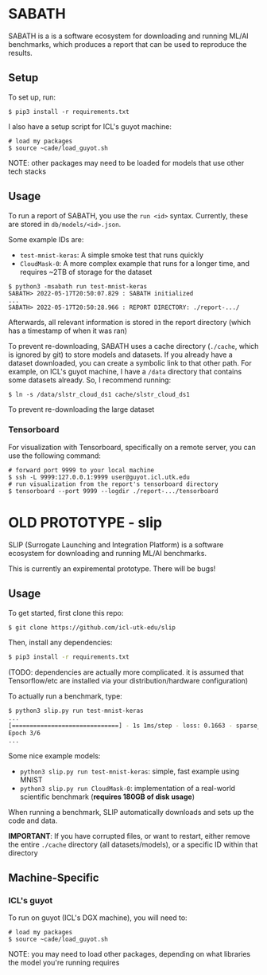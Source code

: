 # SABATH

SABATH is a is a software ecosystem for downloading and running ML/AI benchmarks, which produces a report that can be used to reproduce the results.


## Setup

To set up, run:

```shell
$ pip3 install -r requirements.txt
```

I also have a setup script for ICL's guyot machine:

```shell
# load my packages
$ source ~cade/load_guyot.sh
```

NOTE: other packages may need to be loaded for models that use other tech stacks


## Usage

To run a report of SABATH, you use the `run <id>` syntax. Currently, these are stored in `db/models/<id>.json`.

Some example IDs are:

  * `test-mnist-keras`: A simple smoke test that runs quickly
  * `CloudMask-0`: A more complex example that runs for a longer time, and requires ~2TB of storage for the dataset


```shell
$ python3 -msabath run test-mnist-keras
SABATH> 2022-05-17T20:50:07.829 : SABATH initialized
...
SABATH> 2022-05-17T20:50:28.966 : REPORT DIRECTORY: ./report-.../
```

Afterwards, all relevant information is stored in the report directory (which has a timestamp of when it was ran)

To prevent re-downloading, SABATH uses a cache directory (`./cache`, which is ignored by git) to store models and datasets. If you already have a dataset downloaded, you can create a symbolic link to that other path. For example, on ICL's guyot machine, I have a `/data` directory that contains some datasets already. So, I recommend running:


```shell
$ ln -s /data/slstr_cloud_ds1 cache/slstr_cloud_ds1
```

To prevent re-downloading the large dataset


### Tensorboard

For visualization with Tensorboard, specifically on a remote server, you can use the following command:

```shell 
# forward port 9999 to your local machine
$ ssh -L 9999:127.0.0.1:9999 user@guyot.icl.utk.edu
# run visualization from the report's tensorboard directory
$ tensorboard --port 9999 --logdir ./report-.../tensorboard
```

# OLD PROTOTYPE - slip

SLIP (Surrogate Launching and Integration Platform) is a software ecosystem for downloading and running ML/AI benchmarks.

This is currently an expiremental prototype. There will be bugs!

## Usage

To get started, first clone this repo:

```sh
$ git clone https://github.com/icl-utk-edu/slip
```

Then, install any dependencies:

```sh
$ pip3 install -r requirements.txt
```

(TODO: dependencies are actually more complicated. it is assumed that Tensorflow/etc are installed via your distribution/hardware configuration)

To actually run a benchmark, type:

```sh
$ python3 slip.py run test-mnist-keras
...
[==============================] - 1s 1ms/step - loss: 0.1663 - sparse_categorical_accuracy: 0.9524 - val_loss: 0.1478 - val_sparse_categorical_accuracy: 0.9552
Epoch 3/6
...
```

Some nice example models:

  * `python3 slip.py run test-mnist-keras`: simple, fast example using MNIST
  * `python3 slip.py run CloudMask-0`: implementation of a real-world scientific benchmark (**requires 180GB of disk usage**)


When running a benchmark, SLIP automatically downloads and sets up the code and data.

**IMPORTANT**: If you have corrupted files, or want to restart, either remove the entire `./cache` directory (all datasets/models), or a specific ID within that directory

## Machine-Specific

### ICL's guyot

To run on guyot (ICL's DGX machine), you will need to:

```shell
# load my packages
$ source ~cade/load_guyot.sh
```

NOTE: you may need to load other packages, depending on what libraries the model you're running requires


